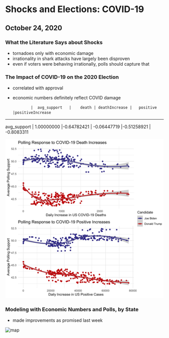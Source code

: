 # Shocks and Elections: COVID-19
## October 24, 2020

### What the Literature Says about Shocks
- tornadoes only with economic damage
- irrationality in shark attacks have largely been disproven
- even if voters were behaving irrationally, polls should capture that

### The Impact of COVID-19 on the 2020 Election
- correlated with approval
- economic numbers definitely reflect COVID damage

              |  avg_support   |    death | deathIncrease |   positive |positiveIncrease
 ----------------------------------------------------------------------------------------             
avg_support    |   1.00000000 |-0.64782421  | -0.06447719 |-0.51258921  |     -0.8083311

![covid](../figures/shocks/covid_polls.jpg)

### Modeling with Economic Numbers and Polls, by State
- made improvements as promised last week

![map](../figures/margin_map.jpg)